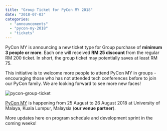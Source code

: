 ```yaml
---
title: "Group Ticket for PyCon MY 2018"
date: "2018-07-03"
categories: 
  - "announcements"
  - "pycon-my-2018"
  - "tickets"
---
```


PyCon MY is announcing a new ticket type for Group purchase of **minimum 3 people or more**. Each one will received **RM 25 discount** from the regular RM 200 ticket. In short, the group ticket may potentially saves at least RM 75.

This initiative is to welcome more people to attend PyCon MY in groups - encouraging those who has not attended tech conferences before to join our PyCon family. We are looking forward to see more new faces!

![pycon-group-ticket](images/pycon-group-ticket.png)

[PyCon MY](http://pycon-my-2018.peatix.com) is happening from 25 August to 26 August 2018 at University of Malaya, Kuala Lumpur, Malaysia (**our venue partner**).

More updates here on program schedule and development sprint in the coming weeks!
